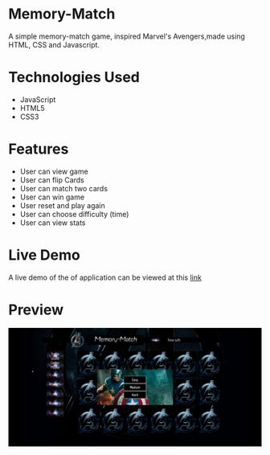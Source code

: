 # Memory-Match
A simple memory-match game, inspired Marvel's Avengers,made using HTML, CSS and Javascript.

# Technologies Used
* JavaScript
* HTML5
* CSS3

# Features 
* User can view game
* User can flip Cards
* User can match two cards
* User can win game
* User reset and play again
* User can choose difficulty (time)
* User can view stats

# Live Demo 
A live demo of the of application can be viewed at this [link](https://memory-match.marcnicdao.com/)


# Preview 
![Preview](https://github.com/marcnicdao/memory-match/blob/master/assets/images/preview.jpg "App preview")
